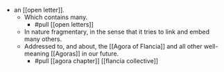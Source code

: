 - an [[open letter]].
  - Which contains many.
    - #pull [[open letters]]
  - In nature fragmentary, in the sense that it tries to link and embed many others.
  - Addressed to, and about, the [[Agora of Flancia]] and all other well-meaning [[Agoras]] in our future.
    - #pull [[agora chapter]] [[flancia collective]]
